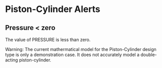 # Piston-Cylinder Alerts &nbsp; 

## Pressure < zero 
The value of PRESSURE is less than zero.  

Warning: The current mathermatical model for the Piston-Cylinder design type 
is only a demonstration case. 
It does not accurately model a double-acting piston-cylinder.
